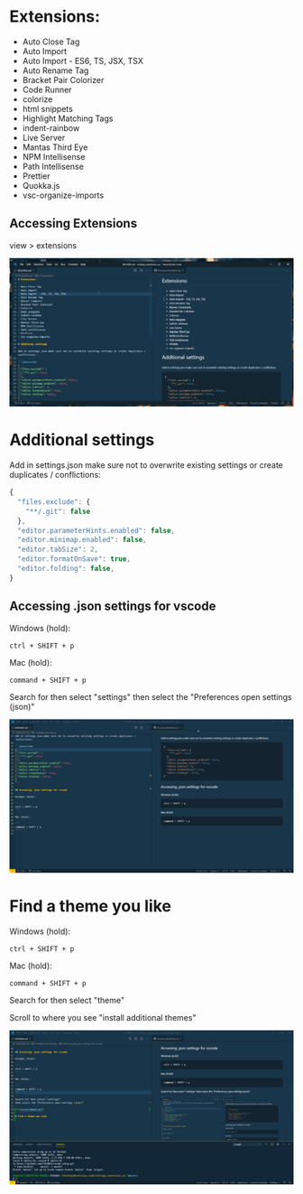 # Extensions:

- Auto Close Tag
- Auto Import
- Auto Import - ES6, TS, JSX, TSX
- Auto Rename Tag
- Bracket Pair Colorizer
- Code Runner
- colorize
- html snippets
- Highlight Matching Tags
- indent-rainbow
- Live Server
- Mantas Third Eye
- NPM Intellisense
- Path Intellisense
- Prettier
- Quokka.js
- vsc-organize-imports

## Accessing Extensions

view > extensions

![](assets/demo.gif)

# Additional settings

Add in settings.json make sure not to overwrite existing settings or create duplicates / conflictions:

```javascript
{
  "files.exclude": {
    "**/.git": false
  },
  "editor.parameterHints.enabled": false,
  "editor.minimap.enabled": false,
  "editor.tabSize": 2,
  "editor.formatOnSave": true,
  "editor.folding": false,
}
```

## Accessing .json settings for vscode

Windows (hold):

```
ctrl + SHIFT + p
```

Mac (hold):

```
command + SHIFT + p
```

Search for then select "settings"
then select the "Preferences open settings (json)"

![](assets/demo2.gif)

# Find a theme you like

Windows (hold):

```
ctrl + SHIFT + p
```

Mac (hold):

```
command + SHIFT + p
```

Search for then select "theme"

Scroll to where you see "install additional themes"

![](assets/demo3.gif)

